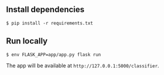 ## Install dependencies
```
$ pip install -r requirements.txt
```

## Run locally

```
$ env FLASK_APP=app/app.py flask run
```

The app will be available at `http://127.0.0.1:5000/classifier`.
